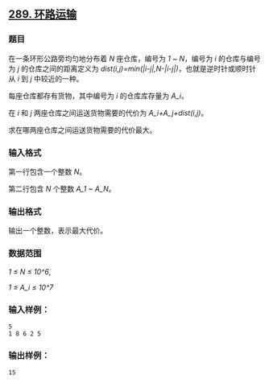 ## [289. 环路运输](https://www.acwing.com/problem/content/291/)

### 题目

在一条环形公路旁均匀地分布着 *N* 座仓库，编号为 *1 ~ N*，编号为 *i* 的仓库与编号为 *j* 的仓库之间的距离定义为 *dist(i,j)=min⁡(|i-j|,N-|i-j|)*，也就是逆时针或顺时针从 *i* 到 *j* 中较近的一种。

每座仓库都存有货物，其中编号为 *i* 的仓库库存量为 *A_i*。

在 *i* 和 *j* 两座仓库之间运送货物需要的代价为 *A_i+A_j+dist(i,j)*。

求在哪两座仓库之间运送货物需要的代价最大。

### 输入格式

第一行包含一个整数 *N*。

第二行包含 *N* 个整数 *A_1 ~ A_N*。

### 输出格式

输出一个整数，表示最大代价。

### 数据范围

*1 ≤ N ≤ 10^6*,

*1 ≤ A_i ≤ 10^7*

### 输入样例：

```
5
1 8 6 2 5
```

### 输出样例：

```
15
```
